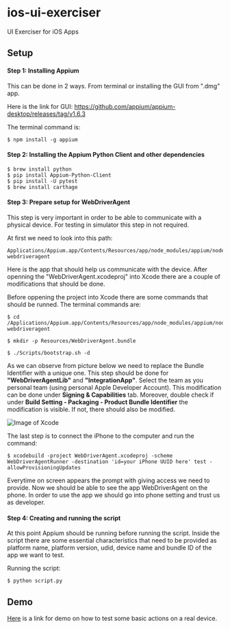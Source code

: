 # ios-ui-exerciser
UI Exerciser for iOS Apps

## Setup

#### Step 1: Installing Appium

This can be done in 2 ways. From terminal or installing the GUI from ".dmg" app.

Here is the link for GUI:
https://github.com/appium/appium-desktop/releases/tag/v1.6.3

The terminal command is:
```
$ npm install -g appium
```

#### Step 2: Installing the Appium Python Client and other dependencies
```
$ brew install python
$ pip install Appium-Python-Client
$ pip install -U pytest
$ brew install carthage
```

#### Step 3: Prepare setup for WebDriverAgent

This step is very important in order to be able to communicate with a physical device. For testing in simulator this step in not required.

At first we need to look into this path:
```
Applications/Appium.app/Contents/Resources/app/node_modules/appium/node_modules/appium-webdriveragent 
```

Here is the app that should help us communicate with the device. After openning the "WebDriverAgent.xcodeproj" into Xcode there are a couple of modifications that should be done.

Before oppening the project into Xcode there are some commands that should be runned. The terminal commands are:
```
$ cd /Applications/Appium.app/Contents/Resources/app/node_modules/appium/node_modules/appium-webdriveragent

$ mkdir -p Resources/WebDriverAgent.bundle 

$ ./Scripts/bootstrap.sh -d
```

As we can observe from picture below we need to replace the Bundle Identifier with a unique one. This step should be done for **"WebDriverAgentLib"** and **"IntegrationApp"**. Select the team as you personal team (using personal Apple Developer Account). This modification can be done under **Signing & Capabilities** tab. Moreover, double check if under **Build Setting - Packaging - Product Bundle Identifier** the modification is visible. If not, there should also be modified.

![Image of Xcode](https://github.com/malus-security/ios-ui-exerciser/blob/master/webDriverAgent.png)

The last step is to connect the iPhone to the computer and run the command:
```
$ xcodebuild -project WebDriverAgent.xcodeproj -scheme WebDriverAgentRunner -destination 'id=your iPhone UUID here' test -allowProvisioningUpdates
```

Everytime on screen appears the prompt with giving access we need to provide. Now we should be able to see the app WebDriverAgent on the phone. In order to use the app we should go into phone setting and trust us as developer.

#### Step 4: Creating and running the script

At this point Appium should be running before running the script. Inside the script there are some essential characteristics that need to be provided as platform name, platform version, udid, device name and bundle ID of the app we want to test.

Running the script: 
```
$ python script.py
```


## Demo
[Here](https://drive.google.com/file/d/1dj5aM1v_g4M6NWlz2ZsaQmfoR-7GfgBB/view?usp=sharing) is a link for demo on how to test some basic actions on a real device.
